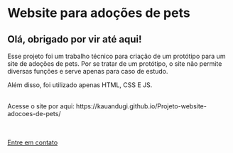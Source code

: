 # Website para adoções de pets

## Olá, obrigado por vir até aqui!
Esse projeto foi um trabalho técnico para criação de um protótipo para um site de adoções de pets. Por se tratar de um protótipo, o site não permite diversas funções e serve apenas para caso de estudo.
<br>
<p>Além disso, foi utilizado apenas HTML, CSS E JS.</p>
<br>
Acesse o site por aqui: https://kauandugi.github.io/Projeto-website-adocoes-de-pets/
<br>
<br>
<br>
<a href="mailto:dev.kauanhenrick@gmail.com" ><p>Entre em contato</p></a>
